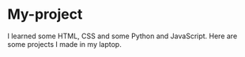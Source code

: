# My-project
I learned some HTML, CSS and some Python and JavaScript. Here are some projects I made in my laptop.
